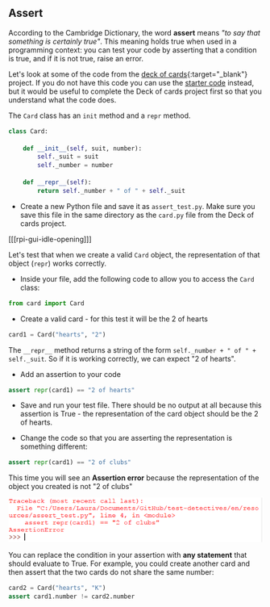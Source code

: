 ## Assert

According to the Cambridge Dictionary, the word **assert** means _"to say that something is certainly true"_. This meaning holds true when used in a programming context: you can test your code by asserting that a condition is true, and if it is not true, raise an error.

Let's look at some of the code from the [deck of cards](https://projects.raspberrypi.org/en/projects/deck-of-cards){:target="_blank"} project. If you do not have this code you can use the [starter code](resources/card.py) instead, but it would be useful to complete the Deck of cards project first so that you understand what the code does.

The `Card` class has an `init` method and a `repr` method.

```python
class Card:

    def __init__(self, suit, number):
        self._suit = suit
        self._number = number

    def __repr__(self):
        return self._number + " of " + self._suit
```

+ Create a new Python file and save it as `assert_test.py`. Make sure you save this file in the same directory as the `card.py` file from the Deck of cards project.

[[[rpi-gui-idle-opening]]]

Let's test that when we create a valid `Card` object, the representation of that object (`repr`) works correctly.

+ Inside your file, add the following code to allow you to access the `Card` class:

```python
from card import Card
```

+ Create a valid card - for this test it will be the 2 of hearts

```Python
card1 = Card("hearts", "2")
```

The `__repr__` method returns a string of the form `self._number + " of " + self._suit`. So if it is working correctly, we can expect "2 of hearts".

+ Add an assertion to your code

```Python
assert repr(card1) == "2 of hearts"
```

+ Save and run your test file. There should be no output at all because this assertion is True - the representation of the card object should be the 2 of hearts.

+ Change the code so that you are asserting the representation is something different:

```Python
assert repr(card1) == "2 of clubs"
```

This time you will see an **Assertion error** because the representation of the object you created is not "2 of clubs"

![Not the 2 of clubs](images/not-two-clubs.png)

You can replace the condition in your assertion with **any statement** that should evaluate to True. For example, you could create another card and then assert that the two cards do not share the same number:

```Python
card2 = Card("hearts", "K")
assert card1.number != card2.number
```
